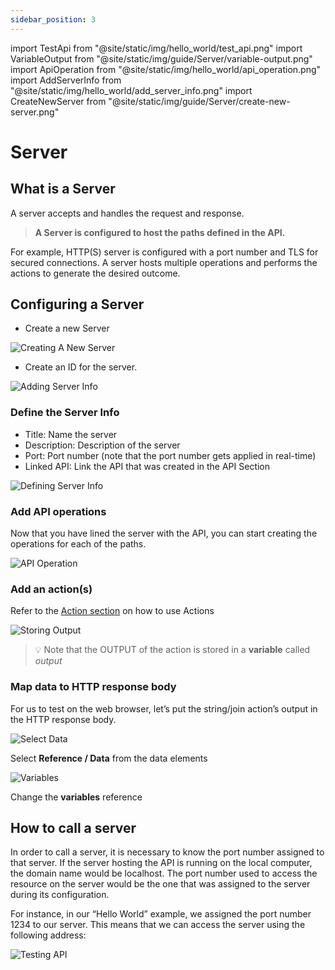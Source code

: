 ```yaml
---
sidebar_position: 3
---
```


import TestApi from "@site/static/img/hello_world/test_api.png"
import VariableOutput from "@site/static/img/guide/Server/variable-output.png"
import ApiOperation from "@site/static/img/hello_world/api_operation.png"
import AddServerInfo from "@site/static/img/hello_world/add_server_info.png"
import CreateNewServer from "@site/static/img/guide/Server/create-new-server.png"

# Server

## What is a **Server**

A server accepts and handles the request and response.

> **A Server is configured to host the paths defined in the API.**

For example, HTTP(S) server is configured with a port number and TLS for secured connections. A server hosts multiple operations and performs the actions to generate the desired outcome.

## Configuring a Server

- Create a new Server

<div class="myResponsiveImg">
    <img src={CreateNewServer} alt="Creating A New Server" class = "myResponsiveImg"/>
</div>

- Create an ID for the server.

<div class="myResponsiveImg">
    <img src={AddServerInfo} alt="Adding Server Info" class = "myResponsiveImg"/>
</div>

### **Define the Server Info**

- Title: Name the server
- Description: Description of the server
- Port: Port number (note that the port number gets applied in real-time)
- Linked API: Link the API that was created in the API Section

<img src="https://lh4.googleusercontent.com/Rv0aH28V0JrgPWjTN1HoSFL0PKVqQYfAt2vjEJpwHz3hvjV52iBN00bSc6CSeUvGkno4n1IO2R9ZGfrEyNMxmqnGMCY-619HwQDPdSTerltChxlkgSgBRF31VFOXlaYWDQBN1-6OE5IHMlJ-pRmXRX8H6NE-8tx30H0EbV5ma25sLqN3nxHiWoY5NQ" alt="Defining Server Info" class = "myResponsiveImg"/>

### Add API operations

Now that you have lined the server with the API, you can start creating the operations for each of the paths.

<div class="myResponsiveImg">
    <img src={ApiOperation} alt="API Operation" class = "myResponsiveImg"/>
</div>

### Add an action(s)

Refer to the [Action section](../../actions-library) on how to use Actions

<img src={VariableOutput} alt="Storing Output" />

> 💡 Note that the OUTPUT of the action is stored in a **variable** called _output_

### Map data to HTTP response body

For us to test on the web browser, let’s put the string/join action’s output in the HTTP response body.

<img src="https://github.com/pulzze/autoflow-documentation/assets/85649767/755c11ad-48b3-4950-bae1-6ad55cd32a91" alt="Select Data" class = "myResponsiveImg"/>

Select **Reference / Data** from the data elements

<img src="https://github.com/pulzze/autoflow-documentation/assets/85649767/45205d6a-3f34-4f43-9e7a-0807d1829b21" alt="Variables" class = "myResponsiveImg"/>

Change the **variables** reference

## How to call a server

In order to call a server, it is necessary to know the port number assigned to that server. If the server hosting the API is running on the local computer, the domain name would be localhost. The port number used to access the resource on the server would be the one that was assigned to the server during its configuration.

For instance, in our “Hello World” example, we assigned the port number 1234 to our server. This means that we can access the server using the following address:

<div class="myResponsiveImg">
    <img src={TestApi} alt="Testing API" class = "myResponsiveImg"/>
</div>

<!-- Continued reading on this topic includes:

Enable Log (Server)

Server Operations:
- Simulate
- Delete
- Enable Log
- Enable Capture

Exceptions

Server Security -->
